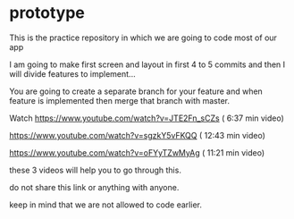 # prototype
This is the practice repository in which we are going to code most of our app

I am going to make first screen and layout in first 4 to 5 commits and then I will divide features to implement...   

You are going to create a separate branch for your feature and when feature is implemented then merge that branch with master.

Watch 
https://www.youtube.com/watch?v=JTE2Fn_sCZs  ( 6:37 min video)

https://www.youtube.com/watch?v=sgzkY5vFKQQ  ( 12:43 min video)

https://www.youtube.com/watch?v=oFYyTZwMyAg  ( 11:21 min video)


these 3 videos will help you to go through this. 

do not share this link or anything with anyone. 

keep in mind that we are not allowed to code earlier.